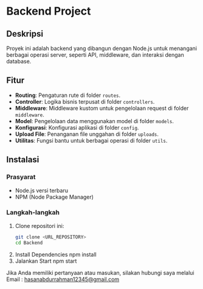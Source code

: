 # Backend Project

## Deskripsi
Proyek ini adalah backend yang dibangun dengan Node.js untuk menangani berbagai operasi server, seperti API, middleware, dan interaksi dengan database.

## Fitur
- **Routing**: Pengaturan rute di folder `routes`.
- **Controller**: Logika bisnis terpusat di folder `controllers`.
- **Middleware**: Middleware kustom untuk pengelolaan request di folder `middleware`.
- **Model**: Pengelolaan data menggunakan model di folder `models`.
- **Konfigurasi**: Konfigurasi aplikasi di folder `config`.
- **Upload File**: Penanganan file unggahan di folder `uploads`.
- **Utilitas**: Fungsi bantu untuk berbagai operasi di folder `utils`.

## Instalasi

### Prasyarat
- Node.js versi terbaru
- NPM (Node Package Manager)

### Langkah-langkah
1. Clone repositori ini:
   ```bash
   git clone <URL_REPOSITORY>
   cd Backend
2. Install Dependencies
   npm install
3. Jalankan Start
   npm start


Jika Anda memiliki pertanyaan atau masukan, silakan hubungi saya melalui Email : hasanabdurrahman12345@gmail.com
